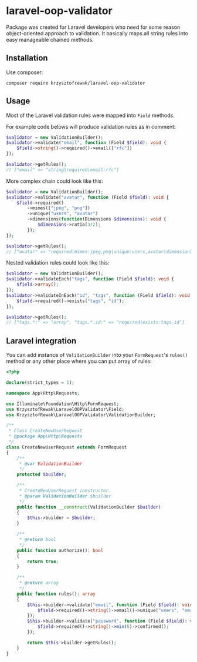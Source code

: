 # laravel-oop-validator
Package was created for Laravel developers who need for some reason object-oriented approach to validation. It basically maps all string rules into easy manageable chained methods. 

## Installation
Use composer:
```
composer require krzysztofrewak/laravel-oop-validator
```

## Usage
Most of the Laravel validation rules were mapped into `Field` methods.

For example code belows will produce validation rules as in comment:
```php
$validator = new ValidationBuilder();
$validator->validate("email", function (Field $field): void {
    $field->string()->required()->email(["rfc"])
});

$validator->getRules();
// ["email" => "string|required|email:rfc"]
```

More complex chain could look like this:
```php
$validator = new ValidationBuilder();
$validator->validate("avatar", function (Field $field): void {
    $field->required()
        ->mimes(["jpeg", "png"])
        ->unique("users", "avatar")
        ->dimensions(function(Dimensions $dimensions): void {
			$dimensions->ratio(3/2);
		});
});

$validator->getRules();
// ["avatar" => "required|mimes:jpeg,png|unique:users,avatar|dimensions:ratio=1.5"]
```

Nested validation rules could look like this:
```php
$validator = new ValidationBuilder();
$validator->validateEach("tags", function (Field $field): void {
    $field->array();
});
$validator->validateInEach("id", "tags", function (Field $field): void {
    $field->required()->exists("tags", "id");
});

$validator->getRules();
// ["tags.*:" => "array", "tags.*.id:" => "required|exists:tags,id"]
```

## Laravel integration
You can  add instance of `ValidationBuilder` into your `FormRequest`'s `rules()` method or any other place where you can put array of rules:

```php
<?php

declare(strict_types = 1);

namespace App\Http\Requests;

use Illuminate\Foundation\Http\FormRequest;
use KrzysztofRewak\LaravelOOPValidator\Field;
use KrzysztofRewak\LaravelOOPValidator\ValidationBuilder;

/**
 * Class CreateNewUserRequest
 * @package App\Http\Requests
 */
class CreateNewUserRequest extends FormRequest
{
    /**
     * @var ValidationBuilder
     */
    protected $builder;

    /**
     * CreateNewUserRequest constructor.
     * @param ValidationBuilder $builder
     */
    public function __construct(ValidationBuilder $builder)
    {
        $this->builder = $builder;
    }

    /**
     * @return bool
     */
    public function authorize(): bool
    {
        return true;
    }

    /**
     * @return array
     */
    public function rules(): array
    {
        $this->builder->validate("email", function (Field $field): void {
            $field->required()->string()->email()->unique("users", "email");
        });
        $this->builder->validate("password", function (Field $field): void {
            $field->required()->string()->min(6)->confirmed();
        });

        return $this->builder->getRules();
    }
}
```